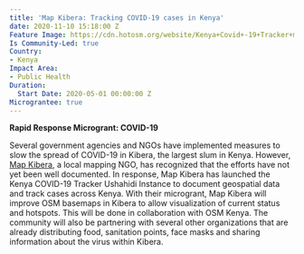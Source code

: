 ```yaml
---
title: 'Map Kibera: Tracking COVID-19 cases in Kenya'
date: 2020-11-10 15:18:00 Z
Feature Image: https://cdn.hotosm.org/website/Kenya+Covid+-19+Tracker+main+page-265c42.png
Is Community-Led: true
Country:
- Kenya
Impact Area:
- Public Health
Duration:
  Start Date: 2020-05-01 00:00:00 Z
Micrograntee: true
---
```


**Rapid Response Microgrant: COVID-19**

Several government agencies and NGOs have implemented measures to slow the spread of COVID-19 in Kibera, the largest slum in Kenya. However, [Map Kibera](https://mapkibera.org/), a local mapping NGO, has recognized that the efforts have not yet been well documented. In response, Map Kibera has launched the Kenya COVID-19 Tracker Ushahidi Instance to document geospatial data and track cases across Kenya. With their microgrant, Map Kibera will improve OSM basemaps in Kibera to allow visualization of current status and hotspots. This will be done in collaboration with OSM Kenya. The community will also be partnering with several other organizations that are already distributing food, sanitation points, face masks and sharing information about the virus within Kibera.
